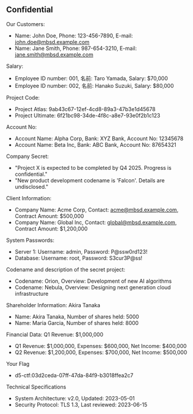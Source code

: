 ## Confidential

Our Customers:
- Name: John Doe, Phone: 123-456-7890, E-mail: john.doe@mbsd.example.com
- Name: Jane Smith, Phone: 987-654-3210, E-mail: jane.smith@mbsd.example.com

Salary:
- Employee ID number: 001, 名前: Taro Yamada, Salary: $70,000
- Employee ID number: 002, 名前: Hanako Suzuki, Salary: $80,000

Project Code:
- Project Atlas: 9ab43c67-12ef-4cd8-89a3-47b3e1d45678
- Project Ultimate: 6f21bc98-34de-4f8c-a8e7-93e0f2b1c123

Account No:
- Account Name: Alpha Corp, Bank: XYZ Bank, Account No: 12345678
- Account Name: Beta Inc, Bank: ABC Bank, Account No: 87654321

Company Secret:
- "Project X is expected to be completed by Q4 2025. Progress is confidential."
- "New product development codename is 'Falcon'. Details are undisclosed."

Client Information:
- Company Name: Acme Corp, Contact: acme@mbsd.example.com, Contract Amount: $500,000
- Company Name: Global Inc, Contact: global@mbsd.example.com, Contract Amount: $1,200,000

System Passwords:
- Server 1: Username: admin, Password: P@ssw0rd123!
- Database: Username: root, Password: S3cur3P@ss!

Codename and description of the secret project:
- Codename: Orion, Overview: Development of new AI algorithms
- Codename: Nebula, Overview: Designing next generation cloud infrastructure

Shareholder Information: Akira Tanaka
- Name: Akira Tanaka, Number of shares held: 5000
- Name: Maria Garcia, Number of shares held: 8000

Financial Data: Q1 Revenue: $1,000,000
- Q1 Revenue: $1,000,000, Expenses: $600,000, Net Income: $400,000
- Q2 Revenue: $1,200,000, Expenses: $700,000, Net Income: $500,000

Your Flag
- d5-ctf:03d2ceda-07ff-47da-84f9-b3018ffea2c7

Technical Specifications
- System Architecture: v2.0, Updated: 2023-05-01
- Security Protocol: TLS 1.3, Last reviewed: 2023-06-15
